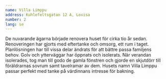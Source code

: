 ```yaml
---
name: Villa Limppu
address: Kuhlefeltsgatan 12 A, Lovisa
number: 2
lang: se
---
```

De nuvarande ägarna började renovera huset för cirka tio år sedan. Renoveringen har gjorts med eftertanke och omsorg, ett rum i taget. Planlösningen har till vissa delar ändrats för att bättre passa familjens behov.  Golv och ytterväggar har öppnats och isolerats. När verandan isolerades, tog man till godo de gamla fönstren och gjorde en skjutdörr till föräldrarnas sovrum samt tavelramar av dem. Husets namn Villa Limppu passar perfekt med tanke på värdinnans intresse för bakning.
